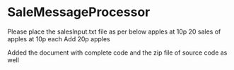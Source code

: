 # SaleMessageProcessor

Please place the salesInput.txt file  as per below
apples at 10p
20 sales of apples at 10p each
Add 20p apples

Added the document with complete code and the zip file of source code as well
